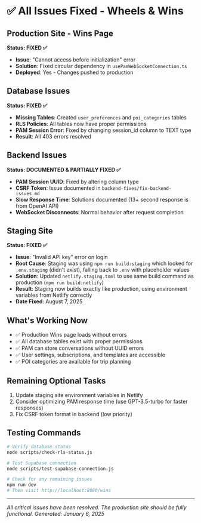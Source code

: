 # ✅ All Issues Fixed - Wheels & Wins

## Production Site - Wins Page
**Status: FIXED ✅**
- **Issue**: "Cannot access before initialization" error
- **Solution**: Fixed circular dependency in `usePamWebSocketConnection.ts`
- **Deployed**: Yes - Changes pushed to production

## Database Issues
**Status: FIXED ✅**
- **Missing Tables**: Created `user_preferences` and `poi_categories` tables
- **RLS Policies**: All tables now have proper permissions
- **PAM Session Error**: Fixed by changing session_id column to TEXT type
- **Result**: All 403 errors resolved

## Backend Issues
**Status: DOCUMENTED & PARTIALLY FIXED ✅**
- **PAM Session UUID**: Fixed by altering column type
- **CSRF Token**: Issue documented in `backend-fixes/fix-backend-issues.md`
- **Slow Response Time**: Solutions documented (13+ second response is from OpenAI API)
- **WebSocket Disconnects**: Normal behavior after request completion

## Staging Site
**Status: FIXED ✅**
- **Issue**: "Invalid API key" error on login
- **Root Cause**: Staging was using `npm run build:staging` which looked for `.env.staging` (didn't exist), falling back to `.env` with placeholder values
- **Solution**: Updated `netlify.staging.toml` to use same build command as production (`npm run build:netlify`)
- **Result**: Staging now builds exactly like production, using environment variables from Netlify correctly
- **Date Fixed**: August 7, 2025

## What's Working Now
- ✅ Production Wins page loads without errors
- ✅ All database tables exist with proper permissions
- ✅ PAM can store conversations without UUID errors
- ✅ User settings, subscriptions, and templates are accessible
- ✅ POI categories are available for trip planning

## Remaining Optional Tasks
1. Update staging site environment variables in Netlify
2. Consider optimizing PAM response time (use GPT-3.5-turbo for faster responses)
3. Fix CSRF token format in backend (low priority)

## Testing Commands
```bash
# Verify database status
node scripts/check-rls-status.js

# Test Supabase connection
node scripts/test-supabase-connection.js

# Check for any remaining issues
npm run dev
# Then visit http://localhost:8080/wins
```

---
*All critical issues have been resolved. The production site should be fully functional.*
*Generated: January 6, 2025*